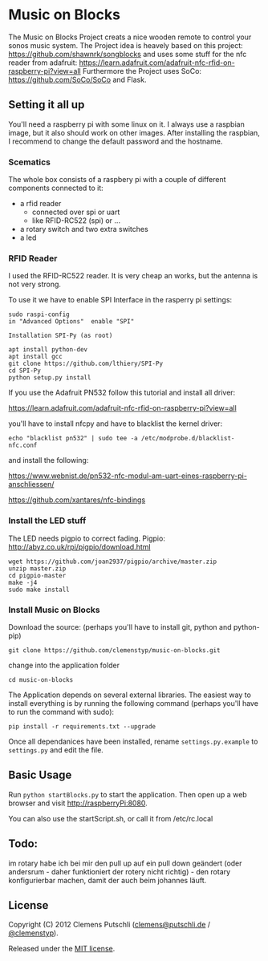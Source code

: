 # Music on Blocks
The Music on Blocks Project creats a nice wooden remote to control your sonos music system. 
The Project idea is heavely based on this project: https://github.com/shawnrk/songblocks and uses some stuff for the nfc reader from adafruit: https://learn.adafruit.com/adafruit-nfc-rfid-on-raspberry-pi?view=all
Furthermore the Project uses SoCo: https://github.com/SoCo/SoCo and Flask.


## Setting it all up

You'll need a raspberry pi with some linux on it. I always use a raspbian image, but it also should work on other images. 
After installing the raspbian, I recommend to change the default password and the hostname. 

### Scematics
The whole box consists of a raspbery pi with a couple of different components connected to it:

- a rfid reader 
    - connected over spi or uart
    - like RFID-RC522 (spi) or ...
- a rotary switch and two extra switches
- a led


### RFID Reader
I used the RFID-RC522 reader. It is very cheap an works, but the antenna is not very strong. 

To use it we have to enable SPI Interface in the rasperry pi settings:

```
sudo raspi-config
in "Advanced Options"  enable "SPI"

Installation SPI-Py (as root)

apt install python-dev
apt install gcc
git clone https://github.com/lthiery/SPI-Py
cd SPI-Py
python setup.py install

```

If you use the Adafruit PN532 follow this tutorial and install all driver:

https://learn.adafruit.com/adafruit-nfc-rfid-on-raspberry-pi?view=all


you'll have to install nfcpy and have to blacklist the kernel driver:

```
echo "blacklist pn532" | sudo tee -a /etc/modprobe.d/blacklist-nfc.conf
```

and install the following:

https://www.webnist.de/pn532-nfc-modul-am-uart-eines-raspberry-pi-anschliessen/

https://github.com/xantares/nfc-bindings

### Install the LED stuff
The LED needs pigpio to correct fading. 
Pigpio: http://abyz.co.uk/rpi/pigpio/download.html

```
wget https://github.com/joan2937/pigpio/archive/master.zip
unzip master.zip
cd pigpio-master
make -j4
sudo make install
```


### Install Music on Blocks

Download the source: (perhaps you'll have to install git, python and python-pip)
```
git clone https://github.com/clemenstyp/music-on-blocks.git
```

change into the application folder
```
cd music-on-blocks
```
The Application depends on several external libraries. The easiest way to install everything is by running the following command (perhaps you'll have to run the command with sudo):

```
pip install -r requirements.txt --upgrade
```


Once all dependanices have been installed, rename `settings.py.example` to `settings.py` and edit the file.


## Basic Usage
Run `python startBlocks.py` to start the application. Then open up a web browser and visit [http://raspberryPi:8080](http://raspberryPi:8080).

You can also use the startScript.sh, or call it from /etc/rc.local 

## Todo:
im rotary habe ich bei mir den pull up auf ein pull down geändert (oder andersrum - daher funktioniert der rotery nicht richtig) - den rotary konfigurierbar machen, damit der auch beim johannes läuft. 


## License

Copyright (C) 2012 Clemens Putschli ([clemens@putschli.de](mailto:clemens@putschli.de) / [@clemenstyp](http://twitter.com/clemenstyp)).

Released under the [MIT license](http://www.opensource.org/licenses/mit-license.php).


